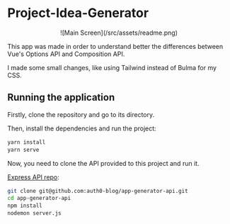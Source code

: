 # Project-Idea-Generator

<center>![Main Screen](/src/assets/readme.png)</center>

This app was made in order to understand better the differences between Vue's Options API and Composition API.

I made some small changes, like using Tailwind instead of Bulma for my CSS.

## Running the application

Firstly, clone the repository and go to its directory.

Then, install the dependencies and run the project:

```bash
yarn install
yarn serve
```
Now, you need to clone the API provided to this project and run it.

[Express API repo](https://github.com/auth0-blog/app-generator-api):

```bash
git clone git@github.com:auth0-blog/app-generator-api.git
cd app-generator-api
npm install
nodemon server.js
```
